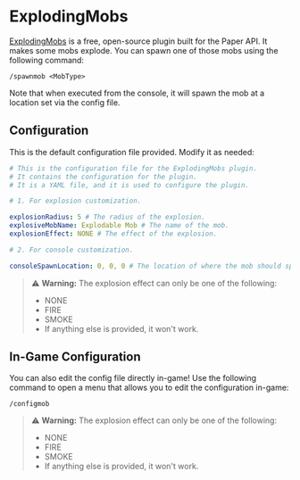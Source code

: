 # ExplodingMobs

[ExplodingMobs](https://github.com/Touchie771/ExplodingMobs) is a free, open-source plugin built for the Paper API. It makes some mobs explode. You can spawn one of those mobs using the following command:

```
/spawnmob <MobType>
```

Note that when executed from the console, it will spawn the mob at a location set via the config file.

## Configuration

This is the default configuration file provided. Modify it as needed:

```yaml
# This is the configuration file for the ExplodingMobs plugin.
# It contains the configuration for the plugin.
# It is a YAML file, and it is used to configure the plugin.

# 1. For explosion customization.

explosionRadius: 5 # The radius of the explosion.
explosiveMobName: Explodable Mob # The name of the mob.
explosionEffect: NONE # The effect of the explosion.

# 2. For console customization.

consoleSpawnLocation: 0, 0, 0 # The location of where the mob should spawn if the command is executed by the console.
```

> ⚠️ **Warning:** The explosion effect can only be one of the following:
> - NONE
> - FIRE
> - SMOKE
> - If anything else is provided, it won't work.

## In-Game Configuration

You can also edit the config file directly in-game! Use the following command to open a menu that allows you to edit the configuration in-game:

```
/configmob
```

> ⚠️ **Warning:** The explosion effect can only be one of the following:
> - NONE
> - FIRE
> - SMOKE
> - If anything else is provided, it won't work.
